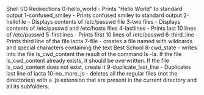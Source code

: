 Shell I/O Redirections
0-hello_world - Prints "Hello World" to standard output
1-confused_smiley - Prints confused smiley to standard output
2-hellofile - Displays contents of /etc/passwd file
3-two files - Displays contents of /etc/passwd and /etc/hosts files
4-lastlines - Prints last 10 lines of /etc/passwd
5-firstlines - Prints first 10 lines of /etc/passwd
6-third_line - Prints third line of the file iacta
7-file - creates a file named with wildcards and special characters containing the text Best School
8-cwd_state -  writes into the file ls_cwd_content the result of the command ls -la. If the file ls_cwd_content already exists, it should be overwritten. If the file ls_cwd_content does not exist, create it
9-duplicate_last_line - Duplicates last line of iacta
10-no_more_js - deletes all the regular files (not the directories) with a .js extension that are present in the current directory and all its subfolders.
